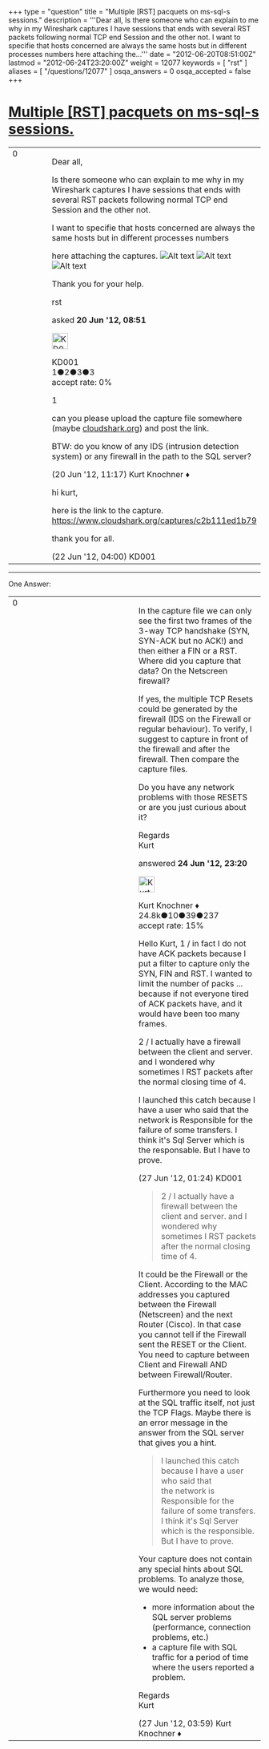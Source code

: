 +++
type = "question"
title = "Multiple [RST] pacquets on ms-sql-s sessions."
description = '''Dear all, Is there someone who can explain to me why in my Wireshark captures I have sessions that ends with several RST packets following normal TCP end Session and the other not. I want to specifie that hosts concerned are always the same hosts but in different processes numbers here attaching the...'''
date = "2012-06-20T08:51:00Z"
lastmod = "2012-06-24T23:20:00Z"
weight = 12077
keywords = [ "rst" ]
aliases = [ "/questions/12077" ]
osqa_answers = 0
osqa_accepted = false
+++

<div class="headNormal">

# [Multiple \[RST\] pacquets on ms-sql-s sessions.](/questions/12077/multiple-rst-pacquets-on-ms-sql-s-sessions)

</div>

<div id="main-body">

<div id="askform">

<table id="question-table" style="width:100%;"><colgroup><col style="width: 50%" /><col style="width: 50%" /></colgroup><tbody><tr class="odd"><td style="width: 30px; vertical-align: top"><div class="vote-buttons"><div id="post-12077-score" class="post-score" title="current number of votes">0</div><div id="favorite-count" class="favorite-count"></div></div></td><td><div id="item-right"><div class="question-body"><p>Dear all,</p><p>Is there someone who can explain to me why in my Wireshark captures I have sessions that ends with several RST packets following normal TCP end Session and the other not.</p><p>I want to specifie that hosts concerned are always the same hosts but in different processes numbers</p><p>here attaching the captures. <img alt="Alt text" title="[RST] paquets.png"></img> <img alt="Alt text" title="paquets.png"></img> <img alt="Alt text" title="without [RST] Paquets.png"></img></p><p>Thank you for your help.</p></div><div id="question-tags" class="tags-container tags">rst</div><div id="question-controls" class="post-controls"></div><div class="post-update-info-container"><div class="post-update-info post-update-info-user"><p>asked <strong>20 Jun '12, 08:51</strong></p><img src="https://secure.gravatar.com/avatar/ac8004598616d057bd81de78d142de04?s=32&amp;d=identicon&amp;r=g" class="gravatar" width="32" height="32" alt="KD001&#39;s gravatar image" /><p>KD001<br />
<span class="score" title="1 reputation points">1</span><span title="2 badges"><span class="badge1">●</span><span class="badgecount">2</span></span><span title="3 badges"><span class="silver">●</span><span class="badgecount">3</span></span><span title="3 badges"><span class="bronze">●</span><span class="badgecount">3</span></span><br />
<span class="accept_rate" title="Rate of the user&#39;s accepted answers">accept rate:</span> <span title="KD001 has no accepted answers">0%</span></p></img></div></div><div id="comments-container-12077" class="comments-container"><span id="12080"></span><div id="comment-12080" class="comment"><div id="post-12080-score" class="comment-score">1</div><div class="comment-text"><p>can you please upload the capture file somewhere (maybe <a href="http://cloudshark.org">cloudshark.org</a>) and post the link.</p><p>BTW: do you know of any IDS (intrusion detection system) or any firewall in the path to the SQL server?</p></div><div id="comment-12080-info" class="comment-info"><span class="comment-age">(20 Jun '12, 11:17)</span> Kurt Knochner ♦</div></div><span id="12130"></span><div id="comment-12130" class="comment"><div id="post-12130-score" class="comment-score"></div><div class="comment-text"><p>hi kurt,</p><p>here is the link to the capture. <a href="https://www.cloudshark.org/captures/c2b111ed1b79">https://www.cloudshark.org/captures/c2b111ed1b79</a></p><p>thank you for all.</p></div><div id="comment-12130-info" class="comment-info"><span class="comment-age">(22 Jun '12, 04:00)</span> KD001</div></div></div><div id="comment-tools-12077" class="comment-tools"></div><div class="clear"></div><div id="comment-12077-form-container" class="comment-form-container"></div><div class="clear"></div></div></td></tr></tbody></table>

------------------------------------------------------------------------

<div class="tabBar">

<span id="sort-top"></span>

<div class="headQuestions">

One Answer:

</div>

</div>

<span id="12141"></span>

<div id="answer-container-12141" class="answer">

<table style="width:100%;"><colgroup><col style="width: 50%" /><col style="width: 50%" /></colgroup><tbody><tr class="odd"><td style="width: 30px; vertical-align: top"><div class="vote-buttons"><div id="post-12141-score" class="post-score" title="current number of votes">0</div></div></td><td><div class="item-right"><div class="answer-body"><p>In the capture file we can only see the first two frames of the 3-way TCP handshake (SYN, SYN-ACK but no ACK!) and then either a FIN or a RST. Where did you capture that data? On the Netscreen firewall?</p><p>If yes, the multiple TCP Resets could be generated by the firewall (IDS on the Firewall or regular behaviour). To verify, I suggest to capture in front of the firewall and after the firewall. Then compare the capture files.</p><p>Do you have any network problems with those RESETS or are you just curious about it?</p><p>Regards<br />
Kurt</p></div><div class="answer-controls post-controls"></div><div class="post-update-info-container"><div class="post-update-info post-update-info-user"><p>answered <strong>24 Jun '12, 23:20</strong></p><img src="https://secure.gravatar.com/avatar/23b7bf5b13bc2c98b2e8aa9869ca5d75?s=32&amp;d=identicon&amp;r=g" class="gravatar" width="32" height="32" alt="Kurt%20Knochner&#39;s gravatar image" /><p>Kurt Knochner ♦<br />
<span class="score" title="24767 reputation points"><span>24.8k</span></span><span title="10 badges"><span class="badge1">●</span><span class="badgecount">10</span></span><span title="39 badges"><span class="silver">●</span><span class="badgecount">39</span></span><span title="237 badges"><span class="bronze">●</span><span class="badgecount">237</span></span><br />
<span class="accept_rate" title="Rate of the user&#39;s accepted answers">accept rate:</span> <span title="Kurt Knochner has 344 accepted answers">15%</span> </br></p></img></div></div><div id="comments-container-12141" class="comments-container"><span id="12228"></span><div id="comment-12228" class="comment"><div id="post-12228-score" class="comment-score"></div><div class="comment-text"><p>Hello Kurt, 1 / in fact I do not have ACK packets because I put a filter to capture only the SYN, FIN and RST. I wanted to limit the number of packs ... because if not everyone tired of ACK packets have, and it would have been too many frames.</p><p>2 / I actually have a firewall between the client and server. and I wondered why sometimes I RST packets after the normal closing time of 4.</p><p>I launched this catch because I have a user who said that the network is Responsible for the failure of some transfers. I think it's Sql Server which is the responsable. But I have to prove.</p></div><div id="comment-12228-info" class="comment-info"><span class="comment-age">(27 Jun '12, 01:24)</span> KD001</div></div><span id="12232"></span><div id="comment-12232" class="comment"><div id="post-12232-score" class="comment-score"></div><div class="comment-text"><blockquote><p>2 / I actually have a firewall between the client and server. and I wondered why sometimes I RST packets after the normal closing time of 4.</p></blockquote><p>It could be the Firewall or the Client. According to the MAC addresses you captured between the Firewall (Netscreen) and the next Router (Cisco). In that case you cannot tell if the Firewall sent the RESET or the Client. You need to capture between Client and Firewall AND between Firewall/Router.</p><p>Furthermore you need to look at the SQL traffic itself, not just the TCP Flags. Maybe there is an error message in the answer from the SQL server that gives you a hint.</p><blockquote><p>I launched this catch because I have a user who said that<br />
the network is Responsible for the failure of some transfers.<br />
I think it's Sql Server which is the responsible. But I have to prove.</p></blockquote><p>Your capture does not contain any special hints about SQL problems. To analyze those, we would need:</p><ul><li>more information about the SQL server problems (performance, connection problems, etc.)</li><li>a capture file with SQL traffic for a period of time where the users reported a problem.</li></ul><p>Regards<br />
Kurt</p></div><div id="comment-12232-info" class="comment-info"><span class="comment-age">(27 Jun '12, 03:59)</span> Kurt Knochner ♦</div></div></div><div id="comment-tools-12141" class="comment-tools"></div><div class="clear"></div><div id="comment-12141-form-container" class="comment-form-container"></div><div class="clear"></div></div></td></tr></tbody></table>

</div>

<div class="paginator-container-left">

</div>

</div>

</div>

